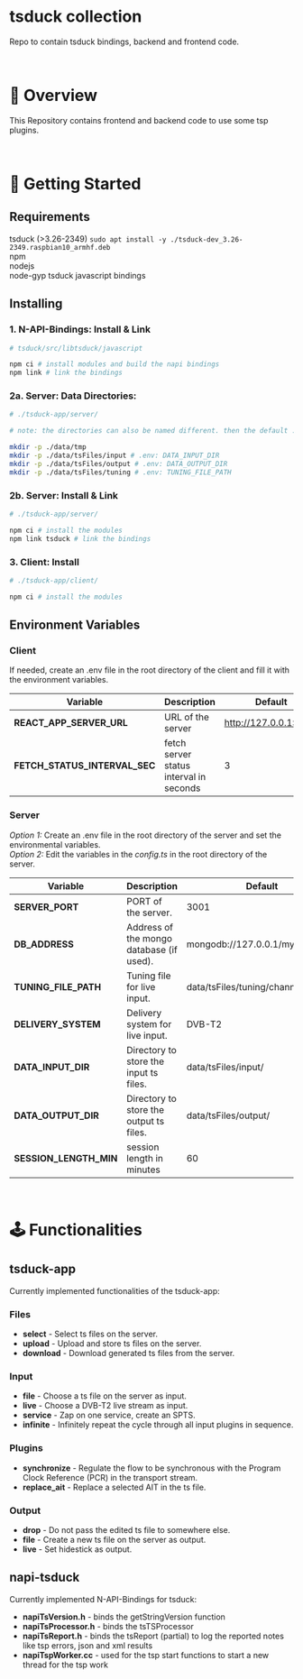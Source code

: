 # **tsduck collection**

Repo to contain tsduck bindings, backend and frontend code.

<br>

# :telescope: Overview

This Repository contains frontend and backend code to use some tsp plugins.

<br>

# 🐛 Getting Started

## Requirements

tsduck (>3.26-2349) `sudo apt install -y ./tsduck-dev_3.26-2349.raspbian10_armhf.deb`\
npm\
nodejs\
node-gyp
tsduck javascript bindings

## Installing

### 1. N-API-Bindings: Install & Link

```sh
# tsduck/src/libtsduck/javascript

npm ci # install modules and build the napi bindings
npm link # link the bindings
```

### 2a. Server: Data Directories:

```sh
# ./tsduck-app/server/

# note: the directories can also be named different. then the default .env file has to be changed

mkdir -p ./data/tmp
mkdir -p ./data/tsFiles/input # .env: DATA_INPUT_DIR
mkdir -p ./data/tsFiles/output # .env: DATA_OUTPUT_DIR
mkdir -p ./data/tsFiles/tuning # .env: TUNING_FILE_PATH
```

### 2b. Server: Install & Link

```sh
# ./tsduck-app/server/

npm ci # install the modules
npm link tsduck # link the bindings
```

### 3. Client: Install

```sh
# ./tsduck-app/client/

npm ci # install the modules
```

## Environment Variables

### Client

If needed, create an .env file in the root directory of the client and fill it with the environment variables.

| Variable                      | Description                             | Default               |
| ----------------------------- | --------------------------------------- | --------------------- |
| **REACT_APP_SERVER_URL**      | URL of the server                       | http://127.0.0.1:3001 |
| **FETCH_STATUS_INTERVAL_SEC** | fetch server status interval in seconds | 3                     |

### Server

_Option 1:_ Create an .env file in the root directory of the server and set the environmental variables.\
_Option 2:_ Edit the variables in the _config.ts_ in the root directory of the server.

| Variable               | Description                              | Default                          |
| ---------------------- | ---------------------------------------- | -------------------------------- |
| **SERVER_PORT**        | PORT of the server.                      | 3001                             |
| **DB_ADDRESS**         | Address of the mongo database (if used). | mongodb://127.0.0.1/my_database  |
| **TUNING_FILE_PATH**   | Tuning file for live input.              | data/tsFiles/tuning/channels.xml |
| **DELIVERY_SYSTEM**    | Delivery system for live input.          | DVB-T2                           |
| **DATA_INPUT_DIR**     | Directory to store the input ts files.   | data/tsFiles/input/              |
| **DATA_OUTPUT_DIR**    | Directory to store the output ts files.  | data/tsFiles/output/             |
| **SESSION_LENGTH_MIN** | session length in minutes                | 60                               |

<br>

# 🕹️ Functionalities

## tsduck-app

Currently implemented functionalities of the tsduck-app:

### Files

- **select** - Select ts files on the server.
- **upload** - Upload and store ts files on the server.
- **download** - Download generated ts files from the server.

### Input

- **file** - Choose a ts file on the server as input.
- **live** - Choose a DVB-T2 live stream as input.
- **service** - Zap on one service, create an SPTS.
- **infinite** - Infinitely repeat the cycle through all input plugins in sequence.

### Plugins

- **synchronize** - Regulate the flow to be synchronous with the Program Clock Reference (PCR) in the transport stream.
- **replace_ait** - Replace a selected AIT in the ts file.

### Output

- **drop** - Do not pass the edited ts file to somewhere else.
- **file** - Create a new ts file on the server as output.
- **live** - Set hidestick as output.

## napi-tsduck

Currently implemented N-API-Bindings for tsduck:

- **napiTsVersion.h** - binds the getStringVersion function
- **napiTsProcessor.h** - binds the tsTSProcessor
- **napiTsReport.h** - binds the tsReport (partial) to log the reported notes like tsp errors, json and xml results
- **napiTspWorker.cc** - used for the tsp start functions to start a new thread for the tsp work
